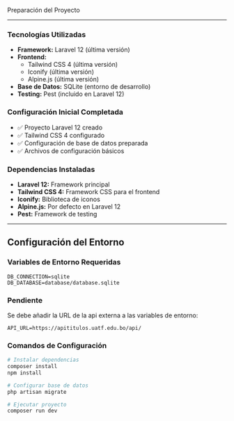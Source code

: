 Preparación del Proyecto

---


### Tecnologías Utilizadas
- **Framework:** Laravel 12 (última versión)
- **Frontend:** 
    - Tailwind CSS 4 (última versión)
    - Iconify (última versión)
    - Alpine.js (última versión)
- **Base de Datos:** SQLite (entorno de desarrollo)
- **Testing:** Pest (incluido en Laravel 12) 

### Configuración Inicial Completada
- ✅ Proyecto Laravel 12 creado
- ✅ Tailwind CSS 4 configurado
- ✅ Configuración de base de datos preparada
- ✅ Archivos de configuración básicos

### Dependencias Instaladas
- **Laravel 12:** Framework principal
- **Tailwind CSS 4:** Framework CSS para el frontend
- **Iconify:** Biblioteca de iconos
- **Alpine.js:** Por defecto en Laravel 12
- **Pest:** Framework de testing

---

## Configuración del Entorno

### Variables de Entorno Requeridas
```env
DB_CONNECTION=sqlite
DB_DATABASE=database/database.sqlite
```

### Pendiente
Se debe añadir la URL de la api externa a las variables de entorno:
```env
API_URL=https://apititulos.uatf.edu.bo/api/
```

### Comandos de Configuración
```bash
# Instalar dependencias
composer install
npm install

# Configurar base de datos
php artisan migrate

# Ejecutar proyecto
composer run dev
```